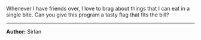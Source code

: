 Whenever I have friends over, I love to brag about things that I can eat in a single bite. Can you give this program a tasty flag that fits the bill?

---
**Author:** SirIan